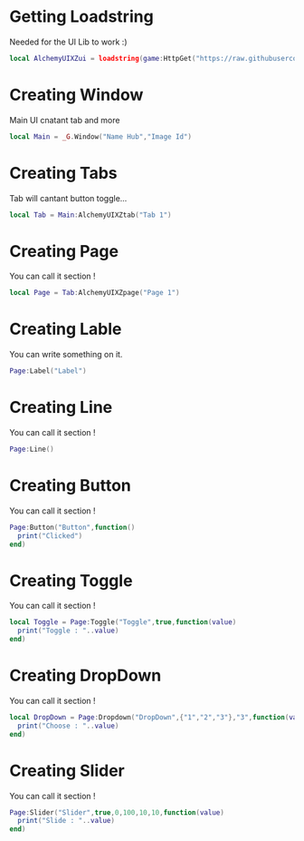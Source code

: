 # Getting Loadstring
Needed for the UI Lib to work :)
```lua
local AlchemyUIXZui = loadstring(game:HttpGet("https://raw.githubusercontent.com/ZoiIntra/AlchemyUIXZ-UI/main/Library.lua"))()
```
# Creating Window
Main UI cnatant tab and more
```lua
local Main = _G.Window("Name Hub","Image Id")
```
# Creating Tabs
Tab will cantant button toggle...
```lua
local Tab = Main:AlchemyUIXZtab("Tab 1")
```
# Creating Page
You can call it section !
```lua
local Page = Tab:AlchemyUIXZpage("Page 1")
```
# Creating Lable
You can write something on it.
```lua
Page:Label("Label")
```
# Creating Line
You can call it section !
```lua
Page:Line()
```
# Creating Button
You can call it section !
```lua
Page:Button("Button",function()
  print("Clicked")
end)
```
# Creating Toggle
You can call it section !
```lua
local Toggle = Page:Toggle("Toggle",true,function(value)
  print("Toggle : "..value)
end)
```
# Creating DropDown
You can call it section !
```lua
local DropDown = Page:Dropdown("DropDown",{"1","2","3"},"3",function(value)
  print("Choose : "..value)
end)
```
# Creating Slider
You can call it section !
```lua
Page:Slider("Slider",true,0,100,10,10,function(value)
  print("Slide : "..value)
end)
```
